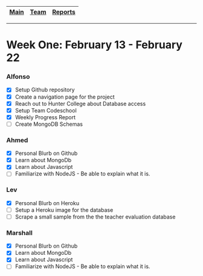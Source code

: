 [Main](../../master/README.md) | [Team](../../master/blurbs/team.md) | [Reports](../weekly_reports)
------------ | ------------- | -------------
---
# Week One: February 13 - February 22

### Alfonso

- [x] Setup Github repository
- [x] Create a navigation page for the project
- [x] Reach out to Hunter College about Database access
- [x] Setup Team Codeschool
- [x] Weekly Progress Report
- [ ] Create MongoDB Schemas

### Ahmed

- [x] Personal Blurb on Github
- [x] Learn about MongoDb
- [x] Learn about Javascript
- [ ] Familiarize with NodeJS - Be able to explain what it is.

### Lev

- [x] Personal Blurb on Heroku
- [ ] Setup a Heroku image for the database
- [ ] Scrape a small sample from the the teacher evaluation database

### Marshall

- [x] Personal Blurb on Github
- [x] Learn about MongoDb
- [x] Learn about Javascript
- [ ] Familiarize with NodeJS - Be able to explain what it is.

